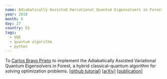 ```yaml
---
name: Adiabatically Assisted Variational Quantum Eigensolvers in Forest
year: 2018
month: 6
day: 27
country: ES
tags:
  - VQE
  - quantum algorithm
  - python
---
```

To [Carlos Bravo Prieto](https://twitter.com/charl_bp) to implement the Adiabatically Assisted Variational Quantum Eigensolvers in Forest, a hybrid classical-quantum algorithm for solving optimization problems. [[github tutorial]](https://github.com/bpcarlos/AAVQE-Tutorial) [[arXiv]](https://arxiv.org/abs/2002.06210) [[publication]](https://quantum-journal.org/papers/q-2020-05-28-272/)
